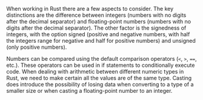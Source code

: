 When working in Rust there are a few aspects to consider.
The key distinctions are the difference between integers (numbers with no digits after the decimal separator) and floating-point numbers (numbers with no digits after the decimal separator).
The other factor is the signedness of integers, with the option signed (positive and negative numbers, with half the integers range for negative and half for positive numbers) and unsigned (only positive numbers).

Numbers can be compared using the default comparison operators (`<`, `>`, `==`, etc.). These operators can be used in if statements to conditionally execute code.
When dealing with arithmetic between different numeric types in Rust, we need to make certain all the values are of the same type.
Casting does introduce the possibility of losing data when converting to a type of a smaller size or when casting a floating-point number to an integer.
